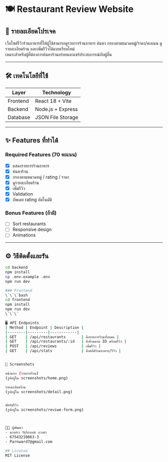 # 🍽️ Restaurant Review Website


## 📖 รายละเอียดโปรเจค
เว็บไซต์รีวิวร้านอาหารที่ให้ผู้ใช้สามารถดูรายการร้านอาหาร ค้นหา กรองตามหมวดหมู่/ราคา/คะแนน ดูรายละเอียดร้าน และเพิ่มรีวิวได้แบบเรียลไทม์  
เหมาะสำหรับผู้ที่ต้องการค้นหาร้านอร่อยและแชร์ประสบการณ์กับผู้อื่น

---

## 🛠️ เทคโนโลยีที่ใช้
| Layer | Technology |
|-------|------------|
| Frontend | React 18 + Vite |
| Backend | Node.js + Express |
| Database | JSON File Storage |

---

## ✨ Features ที่ทำได้

### Required Features (70 คะแนน)
- [x] แสดงรายการร้านอาหาร
- [x] ค้นหาร้าน
- [x] กรองตามหมวดหมู่ / rating / ราคา
- [x] ดูรายละเอียดร้าน
- [x] เพิ่มรีวิว
- [x] Validation
- [x] อัพเดท rating อัตโนมัติ

### Bonus Features (ถ้ามี)
- [ ] Sort restaurants
- [ ] Responsive design
- [ ] Animations

---

## ⚙️ วิธีติดตั้งและรัน

```bash
cd backend
npm install
cp .env.example .env
npm run dev

### Frontend
\`\`\`bash
cd frontend
npm install
npm run dev
\`\`\`

🖥️ API Endpoints
| Method | Endpoint | Description |
|--------|---------|------------|
| GET    | /api/restaurants       | ดึงรายการร้านทั้งหมด |
| GET    | /api/restaurants/:id   | ดึงร้านตาม ID พร้อมรีวิว |
| POST   | /api/reviews           | เพิ่มรีวิว |
| GET    | /api/stats             | ดึงสถิติร้านอาหาร/รีวิว |


📸 Screenshots

หน้าแรก (รายการร้าน)
(รูปอยู่ใน screenshots/home.png)

รายละเอียดร้าน
(รูปอยู่ใน screenshots/detail.png)


ฟอร์มรีวิว
(รูปอยู่ใน screenshots/reviwe-form.png)



👨‍💻 ผู้พัฒนา
- นางสาว รัฐจิกาลณ์ กวงคำ
- 67543210063-3
- Parnward7@gmail.com

## License
MIT License



